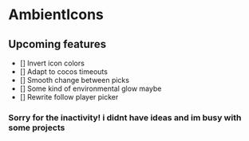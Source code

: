 # AmbientIcons

## Upcoming features
- [] Invert icon colors
- [] Adapt to cocos timeouts
- [] Smooth change between picks
- [] Some kind of environmental glow maybe
- [] Rewrite follow player picker

### Sorry for the inactivity! i didnt have ideas and im busy with some projects
